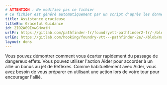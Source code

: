 ```yaml
---
# ATTENTION : Ne modifiez pas ce fichier
# Ce fichier est généré automatiquement par un script d'après les données du module Foundry VTT officiel et de sa traduction
title: Assistance gracieuse
titleEn: Graceful Guidance
id: 2IO2W09IvwGHvatH
urlFr: https://gitlab.com/pathfinder-fr/foundryvtt-pathfinder2-fr/-/blob/master/data/feats/2IO2W09IvwGHvatH.htm
urlEn: https://gitlab.com/hooking/foundry-vtt---pathfinder-2e/-/blob/master/packs/data/feats.db/graceful-guidance.json
layout: dons
---
```

Vous pouvez démontrer comment vous écarter rapidement du passage de dangereux effets. Vous pouvez utiliser l'action Aider pour accorder à un allié un bonus au jet de Réflexes. Comme habituellement avec Aider, vous avez besoin de vous préparer en utilisant une action lors de votre tour pour encourager l'allié.
